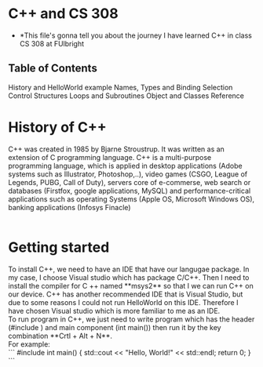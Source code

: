 # C++ and CS 308
* *This file's gonna tell you about the journey I have learned C++ in class CS 308 at FUlbright

## Table of Contents
History and HelloWorld example
Names, Types and Binding
Selection Control Structures
Loops and Subroutines
Object and Classes
Reference

<h1>History of C++ </h1>
C++ was created in 1985 by Bjarne Stroustrup. It was written as an extension of C programming language. C++ is a multi-purpose programming language, which is applied in desktop applications (Adobe systems such as Illustrator, Photoshop,..), video games (CSGO, League of Legends, PUBG, Call of Duty), servers core of e-commerse, web search or databases (Firstfox, google applications, MySQL) and performance-critical applications such as operating Systems (Apple OS, Microsoft Windows OS), banking applications (Infosys Finacle)
<br>
<br>
<h1>Getting started </h1>
To install C++, we need to have an IDE that have our langugae package. In my case, I choose Visual studio which has package C/C++. Then I need to install the compiler for C ++ named **msys2** so that I we can run C++ on our device.
C++ has another recommended IDE that is Visual Studio, but due to some reasons I could not run HelloWorld on this IDE. Therefore I have chosen Visual studio which is more familiar to me as an IDE. 
<br>
To run program in C++, we just need to write program which has the header (#include <iostream>) and main component (int main()) then run it by the key combination **Crtl + Alt + N**. 
<br>
For example:
<br>
```
#include <iostream>
int main()
{
	std::cout << "Hello, World!" << std::endl;
	return 0;
}
```


